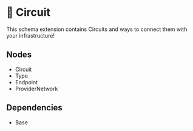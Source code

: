 # 🧩 Circuit

This schema extension contains Circuits and ways to connect them with your infrastructure!

## Nodes

- Circuit
- Type
- Endpoint
- ProviderNetwork

## Dependencies

- Base
